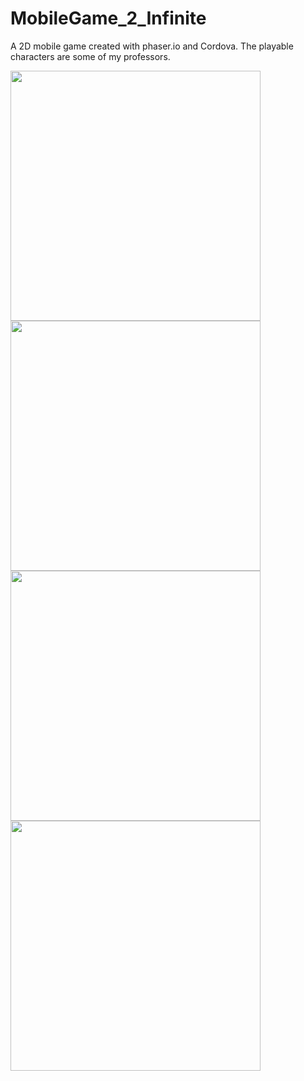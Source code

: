 # MobileGame_2_Infinite
A 2D mobile game created with phaser.io and Cordova. The playable characters are some of my professors.

<p>
  <img src="https://github.com/LukasVoeller/MobileGame_2_Infinite/blob/master/Screenshot_2017-05-04-15-40-33.png" width="400"/>
  <img src="https://github.com/LukasVoeller/MobileGame_2_Infinite/blob/master/Screenshot_2017-05-04-15-40-57.png" width="400"/>
  <img src="https://github.com/LukasVoeller/MobileGame_2_Infinite/blob/master/Screenshot_2017-05-04-15-41-42.png" width="400"/>
  <img src="https://github.com/LukasVoeller/MobileGame_2_Infinite/blob/master/Screenshot_2017-05-04-15-42-20.png" width="400"/>
</p>
